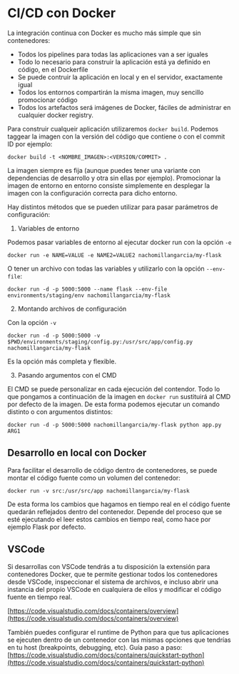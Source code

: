 # CI/CD con Docker

La integración continua con Docker es mucho más simple que sin contenedores:

* Todos los pipelines para todas las aplicaciones van a ser iguales
* Todo lo necesario para construir la aplicación está ya definido en código, en el Dockerfile
* Se puede contruir la aplicación en local y en el servidor, exactamente igual
* Todos los entornos compartirán la misma imagen, muy sencillo promocionar código
* Todos los artefactos será imágenes de Docker, fáciles de administrar en cualquier docker registry.

Para construir cualqueir aplicación utilizaremos `docker build`. Podemos taggear la imagen con la versión del código que contiene o con el commit ID por ejemplo:

`docker build -t <NOMBRE_IMAGEN>:<VERSION/COMMIT> .`

La imagen siempre es fija (aunque puedes tener una variante con dependencias de desarrollo y otra sin ellas por ejemplo). Promocionar la imagen de entorno en entorno consiste simplemente en desplegar la imagen con la configuración correcta para dicho entorno.

Hay distintos métodos que se pueden utilizar para pasar parámetros de configuración:

1. Variables de entorno

Podemos pasar variables de entorno al ejecutar docker run con la opción `-e` 

`docker run -e NAME=VALUE -e NAME2=VALUE2 nachomillangarcia/my-flask`

O tener un archivo con todas las variables y utilizarlo con la opción `--env-file`:

`docker run -d -p 5000:5000 --name flask --env-file environments/staging/env nachomillangarcia/my-flask`

2. Montando archivos de configuración

Con la opción `-v`

`docker run -d -p 5000:5000 -v $PWD/environments/staging/config.py:/usr/src/app/config.py nachomillangarcia/my-flask`

Es la opción más completa y flexible.

3. Pasando argumentos con el CMD

El CMD se puede personalizar en cada ejecución del contendor. Todo lo que pongamos a continuación de la imagen en `docker run` sustituirá al CMD por defecto de la imagen. De esta forma podemos ejecutar un comando distinto o con argumentos distintos:

`docker run -d -p 5000:5000 nachomillangarcia/my-flask python app.py ARG1`

## Desarrollo en local con Docker

Para facilitar el desarrollo de código dentro de contenedores, se puede montar el código fuente como un volumen del contenedor:

`docker run -v src:/usr/src/app nachomillangarcia/my-flask`

De esta forma los cambios que hagamos en tiempo real en el código fuente quedarán reflejados dentro del contenedor. Depende del proceso que se esté ejecutando el leer estos cambios en tiempo real, como hace por ejemplo Flask por defecto.

## VSCode

Si desarrollas con VSCode tendrás a tu disposición la extensión para contenedores Docker, que te permite gestionar todos los contenedores desde VSCode, inspeccionar el sistema de archivos, e incluso abrir una instancia del propio VSCode en cualquiera de ellos y modificar el código fuente en tiempo real.

[https://code.visualstudio.com/docs/containers/overview](https://code.visualstudio.com/docs/containers/overview)

También puedes configurar el runtime de Python para que tus aplicaciones se ejecuten dentro de un contenedor con las mismas opciones que tendrías en tu host (breakpoints, debugging, etc). Guía paso a paso: [https://code.visualstudio.com/docs/containers/quickstart-python](https://code.visualstudio.com/docs/containers/quickstart-python)